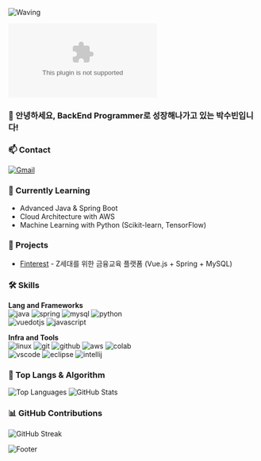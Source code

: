 <!-- Header -->
![Waving](https://capsule-render.vercel.app/api?type=waving&height=200&text=Every%20Line%20of%20Code,%20a%20Step%20Forward%20in%20Growth!&fontAlign=40&fontAlignY=40&color=gradient&fontSize=32)

<!-- 방문자 수 카운터 -->

[![hits](https://myhits.vercel.app/api/hit/https%3A%2F%2Fdeku.posstree.com?color=blue&label=hits&size=small)](https://myhits.vercel.app)

### 👋 안녕하세요, BackEnd Programmer로 성장해나가고 있는 박수빈입니다!

### 📫 Contact
[![Gmail](https://img.shields.io/badge/Gmail-EA4335.svg?&style=for-the-badge&logo=gmail&logoColor=white)](mailto:subin4420@gmail.com)

### 🌱 Currently Learning
- Advanced Java & Spring Boot
- Cloud Architecture with AWS
- Machine Learning with Python (Scikit-learn, TensorFlow)

### 🔗 Projects
- [Finterest](https://github.com/subin4420/finterest) - Z세대를 위한 금융교육 플랫폼 (Vue.js + Spring + MySQL)

### 🛠️ Skills
**Lang and Frameworks**  
![java](https://img.shields.io/badge/java-ffffff.svg?&style=for-the-badge&logo=openjdk&logoColor=black)
![spring](https://img.shields.io/badge/spring-6DB33F.svg?&style=for-the-badge&logo=spring&logoColor=white)
![mysql](https://img.shields.io/badge/mysql-4479A1.svg?&style=for-the-badge&logo=mysql&logoColor=white)
![python](https://img.shields.io/badge/python-3776AB.svg?&style=for-the-badge&logo=python&logoColor=white)<br>
![vuedotjs](https://img.shields.io/badge/vue.js-4FC08D.svg?&style=for-the-badge&logo=vuedotjs&logoColor=white)
![javascript](https://img.shields.io/badge/javascript-F7DF1E.svg?&style=for-the-badge&logo=javascript&logoColor=white)

**Infra and Tools**  
![linux](https://img.shields.io/badge/linux-FCC624.svg?&style=for-the-badge&logo=linux&logoColor=white)
![git](https://img.shields.io/badge/git-F05032.svg?&style=for-the-badge&logo=git&logoColor=white)
![github](https://img.shields.io/badge/github-181717.svg?&style=for-the-badge&logo=github&logoColor=white)
![aws](https://img.shields.io/badge/aws-232F3E.svg?&style=for-the-badge&logo=amazonaws&logoColor=white)
![colab](https://img.shields.io/badge/colab-F9AB00.svg?&style=for-the-badge&logo=googlecolab&logoColor=white)<br>
![vscode](https://img.shields.io/badge/vscode-007ACC.svg?&style=for-the-badge&logo=visualstudiocode&logoColor=white)
![eclipse](https://img.shields.io/badge/eclipse-2C2255.svg?&style=for-the-badge&logo=eclipseide&logoColor=white)
![intellij](https://img.shields.io/badge/intellij-000000.svg?&style=for-the-badge&logo=intellijidea&logoColor=white)

### 🚌 Top Langs & Algorithm
![Top Languages](https://github-readme-stats.vercel.app/api/top-langs/?username=subin4420&layout=compact&theme=radical)
![GitHub Stats](https://github-readme-stats.vercel.app/api?username=subin4420&show_icons=true&theme=radical)

### 📊 GitHub Contributions
![GitHub Streak](https://github-readme-streak-stats.herokuapp.com/?user=subin4420&theme=radical)

<!-- Footer -->
![Footer](https://capsule-render.vercel.app/api?type=waving&section=footer&height=150&color=gradient)
